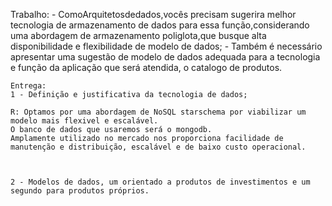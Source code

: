 Trabalho: 
    -  ComoArquitetosdedados,vocês precisam sugerira melhor tecnologia de armazenamento de dados para essa função,considerando uma abordagem de armazenamento poliglota,que busque alta disponibilidade e flexibilidade de modelo de dados;
    - Também é necessário apresentar uma sugestão de modelo de dados adequada para a tecnologia e função da aplicação que será atendida, o catalogo de produtos.

    Entrega:
    1 - Definição e justificativa da tecnologia de dados;

    R: Optamos por uma abordagem de NoSQL starschema por viabilizar um modelo mais flexivel e escalável. 
    O banco de dados que usaremos será o mongodb.
    Amplamente utilizado no mercado nos proporciona facilidade de manutenção e distribuição, escalável e de baixo custo operacional. 
    


    2 - Modelos de dados, um orientado a produtos de investimentos e um segundo para produtos próprios.
